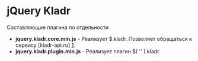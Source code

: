 jQuery Kladr
================================================================================

Составляющие плагина по отдельности

* **jquery.kladr.core.min.js** - Реализует $.kladr. Позволяет обращаться к сервису [kladr-api.ru] [1].
* **jquery.kladr.plugin.min.js** - Реализует плагин $( '' ).kladr.

[1]: http://kladr-api.ru/        "КЛАДР API"